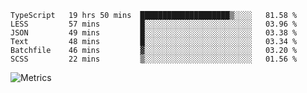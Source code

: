 <!--START_SECTION:waka-->

```text
TypeScript   19 hrs 50 mins  ████████████████████▒░░░░   81.58 %
LESS         57 mins         █░░░░░░░░░░░░░░░░░░░░░░░░   03.96 %
JSON         49 mins         █░░░░░░░░░░░░░░░░░░░░░░░░   03.38 %
Text         48 mins         █░░░░░░░░░░░░░░░░░░░░░░░░   03.34 %
Batchfile    46 mins         ▓░░░░░░░░░░░░░░░░░░░░░░░░   03.20 %
SCSS         22 mins         ▒░░░░░░░░░░░░░░░░░░░░░░░░   01.56 %
```

<!--END_SECTION:waka-->

![Metrics](https://metrics.lecoq.io/TachibanaKimika?template=classic&base.activity=0&base.community=0&base.repositories=0&languages=1&isocalendar=1&isocalendar.duration=half-year&languages.limit=8&languages.sections=most-used&languages.colors=github&languages.threshold=0%25&languages.indepth=false&languages.recent.load=300&languages.recent.days=14&config.timezone=Asia%2FShanghai)
